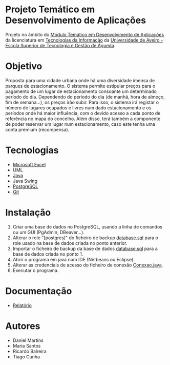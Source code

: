 # Projeto Temático em Desenvolvimento de Aplicações
Projeto no âmbito do [Módulo Temático em Desenvolvimento de Aplicações](https://www.ua.pt/pt/uc/5154) da licenciatura em [Tecnologias da Informação](https://www.ua.pt/pt/curso/63) da [Universidade de Aveiro - Escola Superior de Tecnologia e Gestão de Águeda](https://www.ua.pt/pt/estga).

# Objetivo
Proposta para uma cidade urbana onde há uma diversidade imensa de parques de estacionamento. O sistema permite estipular preços para o pagamento de um lugar de estacionamento consoante um determinado período do dia. Dependendo do período do dia (de manhã, hora de almoço, fim de semana…), os preços irão subir. Para isso, o sistema irá registar o número de lugares ocupados e livres num dado estacionamento e os períodos onde há maior influência, com o devido acesso a cada ponto de referência no mapa do concelho. Além disso, terá também a componente de poder reservar um lugar num estacionamento, caso este tenha uma conta premium (recompensa).

# Tecnologias
- [Microsoft Excel](https://www.office.com/launch/excel?ui=pt-BR&rs=BR&auth=1)
- UML
- [Java](https://www.java.com/pt-BR/)
- Java Swing
- [PostgreSQL](https://www.postgresql.org/)
- [Git](https://git-scm.com/)

# Instalação
1. Criar uma base de dados no PostgreSQL, usando a linha de comandos ou um GUI (PgAdmin, DBeaver...).
2. Alterar o role "[postgres]" do ficheiro de backup [database.sql](database.sql) para o role usado na base de dados criada no ponto anterior.
3. Importar o ficheiro de backup da base de dados [database.sql](database.sql) para a base de dados criada no ponto 1.
4. Abrir o programa em java num IDE (Netbeans ou Eclipse).
5. Alterar as credenciais de acesso do ficheiro de conexão [Conexao.java](app/src/connection/Conexao.java).
6. Executar o programa.

# Documentação
- [Relatório](report.pdf)

# Autores
- Daniel Martins
- Maria Santos
- Ricardo Balreira
- Tiago Cunha
